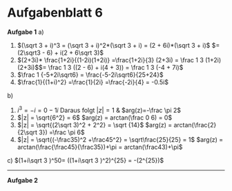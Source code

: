 # Aufgabenblatt 6
**Aufgabe 1**
a) 
1) $(\sqrt 3 + i)^3 = (\sqrt 3 + i)^2*(\sqrt 3 + i) = (2 + 6i)*(\sqrt 3 + i)$
$= (2\sqrt3 - 6) + i(2 + 6\sqrt 3)$
2) $(2+3i)* \frac{1+2i}{(1-2i)(1+2i)} =\frac{1+2i}{3} (2+3i) = \frac 1 3 (1+2i)(2+3i)$$= \frac 1 3 ((2 - 6) + i(4 + 3)) = \frac 1 3 (-4 + 7i)$
 3) $\frac 1 {-5+2i\sqrt6} = \frac{-5-2i\sqrt6}{25+24}$
 4) $\frac{1}{(1+i)^2} =\frac{1}{2i} =\frac{-2i}{4} = -0.5i$

b)
1) $i^3 = -i = 0-1i$ Daraus folgt $|z| = 1$ & $arg(z)=-\frac \pi 2$
2) $|z| = \sqrt{6^2} = 6$
$arg(z) = arctan(\frac 0 6) = 0$
3) $|z| = \sqrt{(2\sqrt 3)^2 + 2^2} = \sqrt {14}$
$arg(z) = arctan(\frac{2}{2\sqrt 3}) =\frac \pi 6$
4) $|z| = \sqrt{(-\frac35)^2 +\frac45^2} = \sqrt\frac{25}{25} = 1$
$arg(z) = arctan(\frac{\frac45}{\frac35})+\pi = arctan(\frac43)+\pi$

c) $(1+i\sqrt 3 )^50= ((1+i\sqrt 3 )^2)^{25} = -(2^{25})$

---
**Aufgabe 2**

